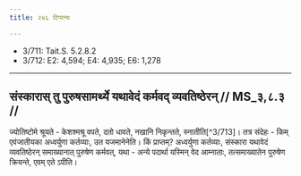 ```yaml
---
title: २४६ टिप्पन्यः

---
```

- 3/711: Tait.S. 5.2.8.2
- 3/712: E2: 4,594; E4: 4,935; E6: 1,278

____________________________________________


## संस्कारास् तु पुरुषसामर्थ्ये यथावेदं कर्मवद् व्यवतिष्ठेरन् // MS_३,८.३ //

ज्योतिष्टोमे श्रूयते - केशश्मश्रू वपते, दतो धावते, नखानि निकृन्तते, स्नातीति[^3/713]। तत्र संदेहः - किम् एवंजातीयका अध्वर्युणा कर्तव्याः, उत यजमानेनेति। किं प्राप्तम्? अध्वर्युणा कर्तव्याः, संस्कारा यथावेदं व्यवतिष्ठेरन् समाख्यानात् पुरुषेण कर्मवत्, यथा - अन्ये पदार्था यस्मिन् वेद आम्नाताः, तत्समाख्यातेन पुरुषेण क्रियन्ते, एवम् एते ऽपीति।
